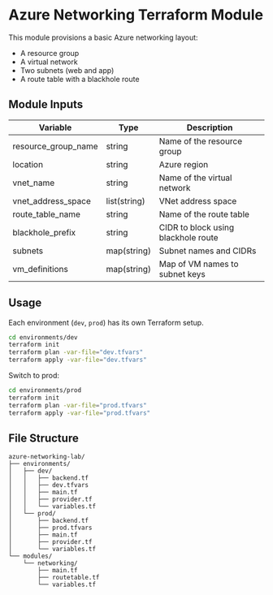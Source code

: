 # Azure Networking Terraform Module

This module provisions a basic Azure networking layout:
- A resource group
- A virtual network
- Two subnets (web and app)
- A route table with a blackhole route

##  Module Inputs

| Variable             | Type            | Description                              |
|----------------------|------------------|------------------------------------------|
| resource_group_name  | string           | Name of the resource group               |
| location             | string           | Azure region                             |
| vnet_name            | string           | Name of the virtual network              |
| vnet_address_space   | list(string)     | VNet address space                       |
| route_table_name     | string           | Name of the route table                  |
| blackhole_prefix     | string           | CIDR to block using blackhole route      |
| subnets              | map(string)      | Subnet names and CIDRs                   |
| vm_definitions       | map(string)      | Map of VM names to subnet keys           |

##  Usage

Each environment (`dev`, `prod`) has its own Terraform setup.

```bash
cd environments/dev
terraform init
terraform plan -var-file="dev.tfvars"
terraform apply -var-file="dev.tfvars"
```

Switch to prod:

```bash
cd environments/prod
terraform init
terraform plan -var-file="prod.tfvars"
terraform apply -var-file="prod.tfvars"
```

##  File Structure

```
azure-networking-lab/
├── environments/
│   ├── dev/
│   │   ├── backend.tf
│   │   ├── dev.tfvars
│   │   ├── main.tf
│   │   ├── provider.tf
│   │   └── variables.tf
│   └── prod/
│       ├── backend.tf
│       ├── prod.tfvars
│       ├── main.tf
│       ├── provider.tf
│       └── variables.tf
└── modules/
    └── networking/
        ├── main.tf
        ├── routetable.tf
        └── variables.tf
```
